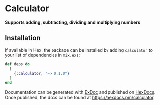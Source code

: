 # Calculator

**Supports adding, subtracting, dividing and multiplying numbers**

## Installation

If [available in Hex](https://hex.pm/docs/publish), the package can be installed
by adding `calculator` to your list of dependencies in `mix.exs`:

```elixir
def deps do
  [
    {:calculator, "~> 0.1.0"}
  ]
end
```

Documentation can be generated with [ExDoc](https://github.com/elixir-lang/ex_doc)
and published on [HexDocs](https://hexdocs.pm). Once published, the docs can
be found at <https://hexdocs.pm/calculator>.

